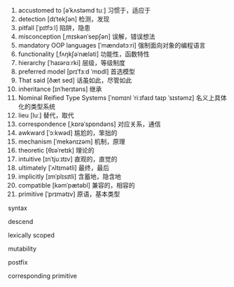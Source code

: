 1. accustomed to [əˈkʌstəmd tuː] 习惯于，适应于
2. detection [dɪˈtekʃən] 检测，发现
3. pitfall [ˈpɪtfɔːl] 陷阱，隐患
4. misconception [ˌmɪskənˈsepʃən] 误解，错误想法
5. mandatory OOP languages [ˈmændətɔːri] 强制面向对象的编程语言
6. functionality [ˌfʌŋkʃəˈnæləti] 功能性，函数特性
7. hierarchy [ˈhaɪərɑːrki] 层级，等级制度
8. preferred model [prɪˈfɜːd ˈmɒdl] 首选模型
9. That said [ðæt sed] 话虽如此，尽管如此
10. inheritance [ɪnˈherɪtəns] 继承
11. Nominal Reified Type Systems [ˈnɒmɪnl ˈriːɪfaɪd taɪp ˈsɪstəmz] 名义上具体化的类型系统
12. lieu [luː] 替代，取代
13. correspondence [ˌkɒrəˈspɒndəns] 对应关系，通信
14. awkward [ˈɔːkwəd] 尴尬的，笨拙的
15. mechanism [ˈmekənɪzəm] 机制，原理
16. theoretic [θɪəˈretɪk] 理论的
17. intuitive [ɪnˈtjuːɪtɪv] 直观的，直觉的
18. ultimately [ˈʌltɪmətli] 最终，最后
19. implicitly [ɪmˈplɪsɪtli] 含蓄地，隐含地
20. compatible [kəmˈpætəbl] 兼容的，相容的
21. primitive [ˈprɪmətɪv] 原语，基本类型





syntax

descend

lexically scoped

mutability

postfix

corresponding primitive
